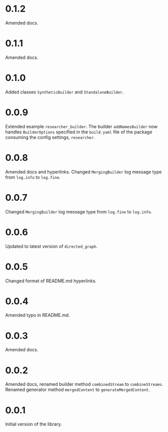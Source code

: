 # 0.1.2

Amended docs.

# 0.1.1

Amended docs.

# 0.1.0

Added classes `SyntheticBuilder` and `StandaloneBuilder`.

# 0.0.9

Extended example `researcher_builder`. The builder `addNamesBuilder` now handles `BuilderOptions` specified in the `build.yaml` file of the package consuming the config settings, `researcher`.

# 0.0.8

Amended docs and hyperlinks. Changed `MergingBuilder` log message type from `log.info` to `log.fine`.

# 0.0.7

Changed `MergingBuilder` log message type from `log.fine` to `log.info`.


# 0.0.6

Updated to latest version of `directed_graph`.

# 0.0.5

Changed format of README.md hyperlinks.

# 0.0.4

Amended typo in README.md.

# 0.0.3

Amended docs.

# 0.0.2

Amended docs, renamed builder method `combinedStream` to `combineStreams`.
Renamed generator method `mergedContent` to `generateMergedContent`.

# 0.0.1

Initial version of the library.